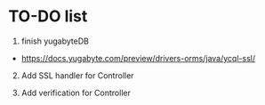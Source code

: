 TO-DO list
==========

1. finish yugabyteDB
 - https://docs.yugabyte.com/preview/drivers-orms/java/ycql-ssl/

2. Add SSL handler for Controller

3. Add verification for Controller


